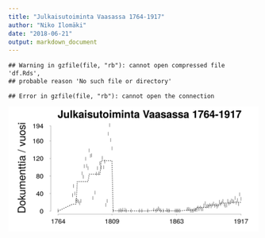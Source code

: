 ```yaml
---
title: "Julkaisutoiminta Vaasassa 1764-1917"
author: "Niko Ilomäki"
date: "2018-06-21"
output: markdown_document
---
```





```
## Warning in gzfile(file, "rb"): cannot open compressed file 'df.Rds',
## probable reason 'No such file or directory'
```

```
## Error in gzfile(file, "rb"): cannot open the connection
```

![plot of chunk Vaasa](figure/Vaasa-1.png)


